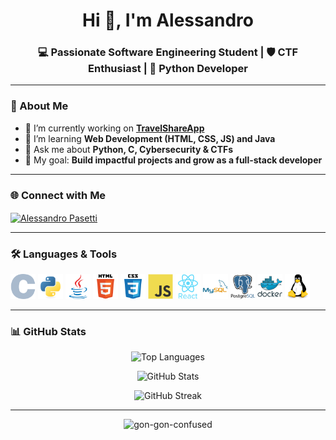 <h1 align="center">Hi 👋, I'm Alessandro</h1>
<h3 align="center">💻 Passionate Software Engineering Student | 🛡️ CTF Enthusiast | 🐍 Python Developer</h3>

---

### 🚀 About Me
- 🔭 I’m currently working on **[TravelShareApp](https://github.com/pazo01/TravelShareApp)**
- 🌱 I’m learning **Web Development (HTML, CSS, JS) and Java**
- 💬 Ask me about **Python, C, Cybersecurity & CTFs**
- 🎯 My goal: **Build impactful projects and grow as a full-stack developer**

---

### 🌐 Connect with Me
<p align="left">
  <a href="https://www.linkedin.com/in/alessandro-pasetti-38781a24a/" target="blank">
    <img align="center" src="https://raw.githubusercontent.com/rahuldkjain/github-profile-readme-generator/master/src/images/icons/Social/linked-in-alt.svg" alt="Alessandro Pasetti" height="30" width="40" />
  </a>
</p>

---

### 🛠️ Languages & Tools
<p align="left">
<a href="https://www.cprogramming.com/" target="_blank" rel="noreferrer"><img src="https://raw.githubusercontent.com/devicons/devicon/master/icons/c/c-original.svg" alt="c" width="40" height="40"/></a>
<a href="https://www.python.org" target="_blank" rel="noreferrer"><img src="https://raw.githubusercontent.com/devicons/devicon/master/icons/python/python-original.svg" alt="python" width="40" height="40"/></a>
<a href="https://www.java.com" target="_blank" rel="noreferrer"><img src="https://raw.githubusercontent.com/devicons/devicon/master/icons/java/java-original.svg" alt="java" width="40" height="40"/></a>
<a href="https://www.w3.org/html/" target="_blank" rel="noreferrer"><img src="https://raw.githubusercontent.com/devicons/devicon/master/icons/html5/html5-original-wordmark.svg" alt="html5" width="40" height="40"/></a>
<a href="https://www.w3schools.com/css/" target="_blank" rel="noreferrer"><img src="https://raw.githubusercontent.com/devicons/devicon/master/icons/css3/css3-original-wordmark.svg" alt="css3" width="40" height="40"/></a>
<a href="https://developer.mozilla.org/en-US/docs/Web/JavaScript" target="_blank" rel="noreferrer"><img src="https://raw.githubusercontent.com/devicons/devicon/master/icons/javascript/javascript-original.svg" alt="javascript" width="40" height="40"/></a>
<a href="https://reactjs.org/" target="_blank" rel="noreferrer"><img src="https://raw.githubusercontent.com/devicons/devicon/master/icons/react/react-original-wordmark.svg" alt="react" width="40" height="40"/></a>
<a href="https://www.mysql.com/" target="_blank" rel="noreferrer"><img src="https://raw.githubusercontent.com/devicons/devicon/master/icons/mysql/mysql-original-wordmark.svg" alt="mysql" width="40" height="40"/></a>
<a href="https://www.postgresql.org" target="_blank" rel="noreferrer"><img src="https://raw.githubusercontent.com/devicons/devicon/master/icons/postgresql/postgresql-original-wordmark.svg" alt="postgresql" width="40" height="40"/></a>
<a href="https://www.docker.com/" target="_blank" rel="noreferrer"><img src="https://raw.githubusercontent.com/devicons/devicon/master/icons/docker/docker-original-wordmark.svg" alt="docker" width="40" height="40"/></a>
<a href="https://www.linux.org/" target="_blank" rel="noreferrer"><img src="https://raw.githubusercontent.com/devicons/devicon/master/icons/linux/linux-original.svg" alt="linux" width="40" height="40"/></a>
</p>

---

### 📊 GitHub Stats
<p align="center">
  <img src="https://github-readme-stats.vercel.app/api/top-langs?username=pazo01&show_icons=true&theme=dark&title_color=e000d9&layout=compact" alt="Top Languages" />
</p>

<p align="center">
  <img src="https://github-readme-stats.vercel.app/api?username=pazo01&show_icons=true&theme=dark&title_color=e000d9" alt="GitHub Stats" />
</p>

<p align="center">
  <img src="https://github-readme-streak-stats.herokuapp.com/?user=pazo01&theme=dark" alt="GitHub Streak" />
</p>

---

<p align="center">
  <img src="https://github.com/user-attachments/assets/97b7d5e4-b66e-4a49-a364-33de6c2ac66d" alt="gon-gon-confused" width="250"/>
</p>

